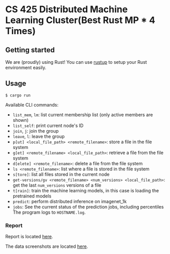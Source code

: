 # CS 425 Distributed Machine Learning Cluster(Best Rust MP * 4 Times)
## Getting started
We are (proudly) using Rust! You can use [rustup](https://rustup.rs/) to setup your Rust environment easily.

## Usage
```shell
$ cargo run
```

Available CLI commands:
- `list_mem`, `lm`: list current membership list (only active members are shown)
- `list_self`: print current node's ID
- `join`, `j`: join the group
- `leave`, `l`: leave the group
- `p[ut] <local_file_path> <remote_filename>`: store a file in the file system
- `g[et] <remote_filename> <local_file_path>`: retrieve a file from the file system
- `d[elete] <remote_filename>`: delete a file from the file system
- `ls <remote_filename>`: list where a file is stored in the file system
- `s[tore]`: list all files stored in the current node
- `get-versions/gv <remote_filename> <num_versions> <local_file_path>`: get the last `num_versions` versions of a file
- `t[rain]`: train the machine learning models, in this case is loading the pretrained models 
- `predict`: perform distributed inference on imagenet_1k
- `jobs`: See the current status of the prediction jobs, including percentiles
The program logs to `HOSTNAME.log`.

### Report
Report is located [here](CS425MP4Report.pdf).

The data screenshots are located [here](data/patterns).
